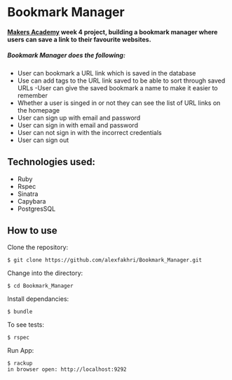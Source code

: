 Bookmark Manager
=====================

#### [Makers Academy](https://www.makersacademy.com) week 4 project, building a bookmark manager where users can save a link to their favourite websites.

##### Bookmark Manager does the following:

- User can bookmark a URL link which is saved in the database
- Use can add tags to the URL link saved to be able to sort through saved URLs
-User can give the saved bookmark a name to make it easier to remember
- Whether a user is singed in or not they can see the list of URL links on the homepage
- User can sign up with email and password
- User can sign in with email and password
- User can not sign in with the incorrect credentials
- User can sign out

Technologies used:
--------
- Ruby
- Rspec
- Sinatra
- Capybara
- PostgresSQL

How to use
----------
Clone the repository:
```shell
$ git clone https://github.com/alexfakhri/Bookmark_Manager.git
```

Change into the directory:
```shell
$ cd Bookmark_Manager
```

Install dependancies:
```shell
$ bundle
```

To see tests:
```shell
$ rspec
```

Run App:
```shell
$ rackup
in browser open: http://localhost:9292
```
